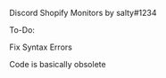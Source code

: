 Discord Shopify Monitors by salty#1234


To-Do:

Fix Syntax Errors






Code is basically obsolete
